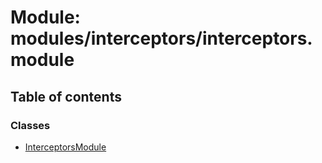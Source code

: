 # Module: modules/interceptors/interceptors.module

## Table of contents

### Classes

- [InterceptorsModule](../classes/modules_interceptors_interceptors_module.InterceptorsModule.md)

